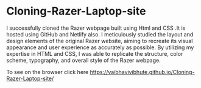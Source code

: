 # Cloning-Razer-Laptop-site
I successfully cloned the Razer webpage built using Html and CSS .It is hosted using GitHub and Netlify also.
I meticulously studied the layout and design elements of the original Razer website, aiming to recreate its visual appearance and user experience as accurately as possible. By utilizing my expertise in HTML and CSS, I was able to replicate the structure, color scheme, typography, and overall style of the Razer webpage.

To see on the browser click here https://vaibhavivibhute.github.io/Cloning-Razer-Laptop-site/
